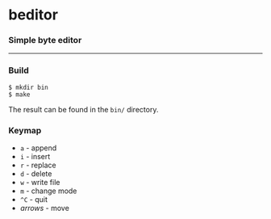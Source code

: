 # beditor

### Simple byte editor

---

### Build

```
$ mkdir bin
$ make
```

The result can be found in the `bin/` directory.

### Keymap

- `a` - append
- `i` - insert
- `r` - replace
- `d` - delete
- `w` - write file
- `m` - change mode
- `^C` - quit
- *arrows* - move
